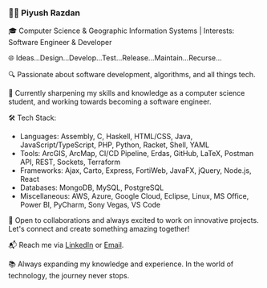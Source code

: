 ### 👨‍💻 Piyush Razdan

🎓 Computer Science & Geographic Information Systems | Interests: Software Engineer & Developer 

🌐 Ideas...Design...Develop...Test...Release...Maintain...Recurse...

🔍 Passionate about software development, algorithms, and all things tech.

🌱 Currently sharpening my skills and knowledge as a computer science student, and working towards becoming a software engineer.

🛠️ Tech Stack:
- Languages: Assembly, C, Haskell, HTML/CSS, Java, JavaScript/TypeScript, PHP, Python, Racket, Shell, YAML
- Tools: ArcGIS, ArcMap, CI/CD Pipeline, Erdas, GitHub, LaTeX, Postman API, REST, Sockets, Terraform
- Frameworks: Ajax, Carto, Express, FortiWeb, JavaFX, jQuery, Node.js, React
- Databases: MongoDB, MySQL, PostgreSQL
- Miscellaneous: AWS, Azure, Google Cloud, Eclipse, Linux, MS Office, Power BI, PyCharm, Sony Vegas, VS Code

🌟 Open to collaborations and always excited to work on innovative projects. Let's connect and create something amazing together!

📬 Reach me via [LinkedIn](https://www.linkedin.com/in/piyushrazdan/) or [Email](piyush.razdan@gmail.com).

📚 Always expanding my knowledge and experience. In the world of technology, the journey never stops.

